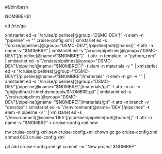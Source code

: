 #!/bin/bash

NOMBRE=$1

cd /etc/go

xmlstarlet ed -s "/cruise/pipelines[@group='DSMC-DEV']" -t elem -n "pipeline" -v "" cruise-config.xml | xmlstarlet ed -s '/cruise/pipelines[@group="DSMC-DEV"]/pipeline[not(@name)]' -t attr -n name -v "$NOMBRE" | xmlstarlet ed -s "/cruise/pipelines[@group=\"DSMC-DEV\"]/pipeline[@name=\"$NOMBRE\"]" -t attr -n template -v "python_rpm" | xmlstarlet ed -s "/cruise/pipelines[@group=\"DSMC-DEV\"]/pipeline[@name=\"$NOMBRE\"]" -t elem -n materials -v '' | xmlstarlet ed -s "/cruise/pipelines[@group=\"DSMC-DEV\"]/pipeline[@name=\"$NOMBRE\"]/materials" -t elem -n git -v "" | xmlstarlet ed -s "/cruise/pipelines[@group=\"DSMC-DEV\"]/pipeline[@name=\"$NOMBRE\"]/materials/git" -t attr -n url -v "git@pdihub.hi.inet:dsmctools/$NOMBRE.git" | xmlstarlet ed -s "/cruise/pipelines[@group=\"DSMC-DEV\"]/pipeline[@name=\"$NOMBRE\"]/materials/git" -t attr -n branch -v "develop" | xmlstarlet ed -s "//environment[@name='DEV']/pipelines" -t elem -n pipeline -v '' | xmlstarlet ed -s "//environment[@name='DEV']/pipelines/pipeline[not(@name)]" -t attr -n name -v "$NOMBRE" > cruise-config.xml.new 

mv cruise-config.xml.new cruise-config.xml
chown go:go cruise-config.xml
chmod 600 cruise-config.xml

git add cruise-config.xml
git commit -m "New project $NOMBRE"
